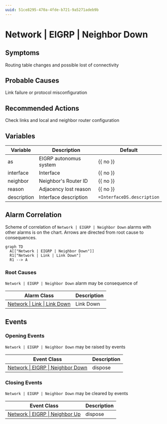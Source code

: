```yaml
---
uuid: 51ce8295-470a-4fde-b721-9a5271adeb9b
---
```

# Network | EIGRP | Neighbor Down

## Symptoms

Routing table changes and possible lost of connectivity

## Probable Causes

Link failure or protocol misconfiguration

## Recommended Actions

Check links and local and neighbor router configuration

## Variables

| Variable    | Description            | Default                    |
| ----------- | ---------------------- | -------------------------- |
| as          | EIGRP autonomus system | {{ no }}                   |
| interface   | Interface              | {{ no }}                   |
| neighbor    | Neighbor's Router ID   | {{ no }}                   |
| reason      | Adjacency lost reason  | {{ no }}                   |
| description | Interface description  | `=InterfaceDS.description` |

## Alarm Correlation

Scheme of correlation of `Network | EIGRP | Neighbor Down` alarms with other alarms is on the chart. 
Arrows are directed from root cause to consequences.

```mermaid
graph TD
  A[["Network | EIGRP | Neighbor Down"]]
  R1["Network | Link | Link Down"]
  R1 --> A
```

### Root Causes
`Network | EIGRP | Neighbor Down` alarm may be consequence of

| Alarm Class                                          | Description |
| ---------------------------------------------------- | ----------- |
| [Network \| Link \| Link Down](../link/link-down.md) | Link Down   |

## Events

### Opening Events
`Network | EIGRP | Neighbor Down` may be raised by events

| Event Class                                                                                       | Description |
| ------------------------------------------------------------------------------------------------- | ----------- |
| [Network \| EIGRP \| Neighbor Down](ref://event-classes-reference/network/eigrp/neighbor-down.md) | dispose     |

### Closing Events
`Network | EIGRP | Neighbor Down` may be cleared by events

| Event Class                                                                                   | Description |
| --------------------------------------------------------------------------------------------- | ----------- |
| [Network \| EIGRP \| Neighbor Up](ref://event-classes-reference/network/eigrp/neighbor-up.md) | dispose     |
